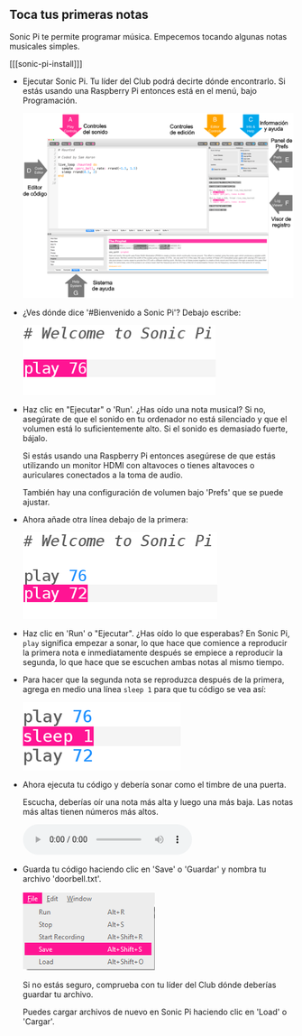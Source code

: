 ## Toca tus primeras notas

Sonic Pi te permite programar música. Empecemos tocando algunas notas musicales simples.

[[[sonic-pi-install]]]

+ Ejecutar Sonic Pi. Tu líder del Club podrá decirte dónde encontrarlo. Si estás usando una Raspberry Pi entonces está en el menú, bajo Programación.
    
    ![captura de pantalla](images/tune-GUI.png)

+ ¿Ves dónde dice '#Bienvenido a Sonic Pi'? Debajo escribe:
    
    ![captura de pantalla](images/tune-play.png)

+ Haz clic en "Ejecutar" o 'Run'. ¿Has oído una nota musical? Si no, asegúrate de que el sonido en tu ordenador no está silenciado y que el volumen está lo suficientemente alto. Si el sonido es demasiado fuerte, bájalo.
    
    Si estás usando una Raspberry Pi entonces asegúrese de que estás utilizando un monitor HDMI con altavoces o tienes altavoces o auriculares conectados a la toma de audio.
    
    También hay una configuración de volumen bajo 'Prefs' que se puede ajustar.

+ Ahora añade otra línea debajo de la primera:
    
    ![captura de pantalla](images/tune-play2.png)

+ Haz clic en 'Run' o "Ejecutar". ¿Has oído lo que esperabas? En Sonic Pi, `play` significa empezar a sonar, lo que hace que comience a reproducir la primera nota e inmediatamente después se empiece a reproducir la segunda, lo que hace que se escuchen ambas notas al mismo tiempo.

+ Para hacer que la segunda nota se reproduzca después de la primera, agrega en medio una línea `sleep 1` para que tu código se vea así:
    
    ![captura de pantalla](images/tune-sleep.png)

+ Ahora ejecuta tu código y debería sonar como el timbre de una puerta.
    
    Escucha, deberías oír una nota más alta y luego una más baja. Las notas más altas tienen números más altos.
    
    <div id="audio-preview" class="pdf-hidden">
    <audio controls preload> 
      <source src="resources/doorbell-1.mp3" type="audio/mpeg"> 
    Tu navegador no es compatible con el elemento <code>audio</code>. 
    </audio>
    </div>
+ Guarda tu código haciendo clic en 'Save' o 'Guardar' y nombra tu archivo 'doorbell.txt'.
    
    ![captura de pantalla](images/tune-save.png)
    
    Si no estás seguro, comprueba con tu líder del Club dónde deberías guardar tu archivo.
    
    Puedes cargar archivos de nuevo en Sonic Pi haciendo clic en 'Load' o 'Cargar'.